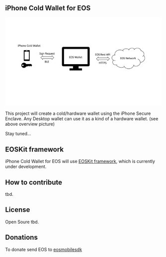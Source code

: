 ## iPhone Cold Wallet for EOS

![](assets/overview.png?raw=true)

This project will create a cold/hardware wallet using the iPhone Secure Enclave.
Any Desktop wallet can use it as a kind of a hardware wallet. (see above overview picture)

Stay tuned...


## EOSKit framework

iPhone Cold Wallet for EOS will use [EOSKit framework](https://github.com/mobile-wallet-sdk/eosmobilesdk-ios), which is currently under development.

## How to contribute

tbd.

## License

Open Soure tbd.

## Donations

To donate send EOS to [eosmobilesdk](https://www.bloks.io/account/eosmobilesdk)
